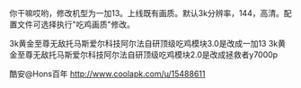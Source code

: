 你干嘛哎哟，修改机型为一加13。上线既有画质。默认3k分辨率，144，高清。配置文件可选择执行"吃鸡画质"修改。

3k黄金至尊无敌托马斯爱尔科技阿尔法自研顶级吃鸡模块3.0是改成一加13
3k黄金至尊无敌托马斯爱尔科技阿尔法自研顶级吃鸡模块2.0是改成拯救者y7000p


酷安@Hons百年 http://www.coolapk.com/u/15488611
